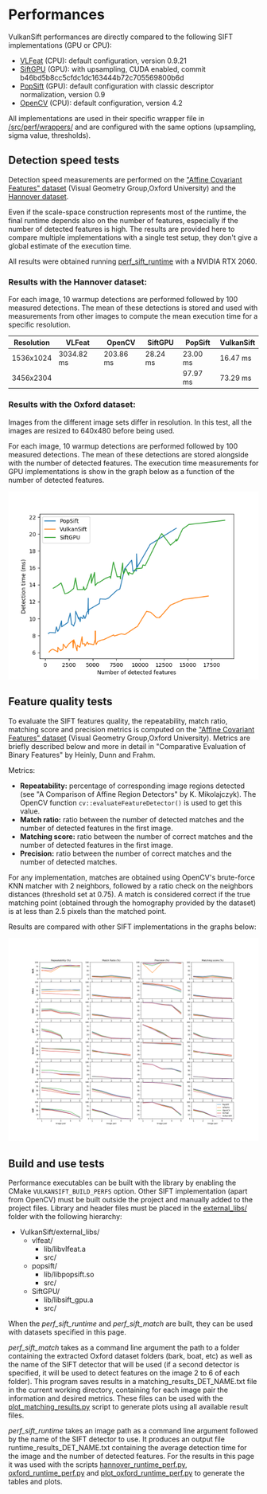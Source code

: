 # Performances

VulkanSift performances are directly compared to the following SIFT implementations (GPU or CPU):
- [VLFeat](https://www.vlfeat.org/) (CPU): default configuration, version 0.9.21
- [SiftGPU](https://github.com/pitzer/SiftGPU) (GPU): with upsampling, CUDA enabled, commit b46bd5b8cc5cfdc1dc163444b72c705569800b6d
- [PopSift](https://github.com/alicevision/popsift) (GPU): default configuration with classic descriptor normalization, version 0.9
- [OpenCV](https://opencv.org/) (CPU): default configuration, version 4.2

All implementations are used in their specific wrapper file in [/src/perf/wrappers/](/src/perf/wrappers/) and are configured with the same options (upsampling, sigma value, thresholds).


## Detection speed tests

Detection speed measurements are performed on the ["Affine Covariant Features" dataset](https://www.robots.ox.ac.uk/~vgg/data/affine/) (Visual Geometry Group,Oxford University) and the [Hannover dataset](http://www.tnt.uni-hannover.de/project/feature_evaluation/). 

Even if the scale-space construction represents most of the runtime, the final runtime depends also on the number of features, especially if the number of detected features is high. The results are provided here to compare multiple implementations with a single test setup, they don't give a global estimate of the execution time.

All results were obtained running [perf_sift_runtime](../src/perf/perf_runtime.cpp) with a NVIDIA RTX 2060.

### Results with the Hannover dataset:

For each image, 10 warmup detections are performed followed by 100 measured detections. The mean of these detections is stored and used with measurements from other images to compute the mean execution time for a specific resolution.

| Resolution | VLFeat     | OpenCV    | SiftGPU  | PopSift  | VulkanSift |
| ---------- | ---------- | --------- | -------- | -------- | ---------- |
| 1536x1024  | 3034.82 ms | 203.86 ms | 28.24 ms | 23.00 ms | 16.47 ms   |
| 3456x2304  |            |           |          | 97.97 ms | 73.29 ms   |


### Results with the Oxford dataset:

Images from the different image sets differ in resolution. In this test, all the images are resized to 640x480 before being used.

For each image, 10 warmup detections are performed followed by 100 measured detections. The mean of these detections are stored alongside with the number of detected features. The execution time measurements for GPU implementations is show in the graph below as a function of the number of detected features.

![](perf_runtime_oxford_640x480.png)


## Feature quality tests

To evaluate the SIFT features quality, the repeatability, match ratio, matching score and precision metrics is computed on the ["Affine Covariant Features" dataset](https://www.robots.ox.ac.uk/~vgg/data/affine/) (Visual Geometry Group,Oxford University). Metrics are briefly described below and more in detail in "Comparative Evaluation of Binary Features" by Heinly, Dunn and Frahm.


Metrics:
- **Repeatability:** percentage of corresponding image regions detected (see "A Comparison of Affine Region Detectors" by K. Mikolajczyk). The OpenCV function `cv::evaluateFeatureDetector()` is used to get this value.
- **Match ratio:** ratio between the number of detected matches and the number of detected features in the first image.
- **Matching score:** ratio between the number of correct matches and the number of detected features in the first image.
- **Precision:** ratio between the number of correct matches and the number of detected matches.

For any implementation, matches are obtained using OpenCV's brute-force KNN matcher with 2 neighbors, followed by a ratio check on the neighbors distances (threshold set at 0.75).
A match is considered correct if the true matching point (obtained through the homography provided by the dataset) is at less than 2.5 pixels than the matched point.


Results are compared with other SIFT implementations in the graphs below:

![](feature_metrics_comparison.png)

## Build and use tests

Performance executables can be built with the library by enabling the CMake `VULKANSIFT_BUILD_PERFS` option. Other SIFT implementation (apart from OpenCV) must be built outside the project and manually added to the project files. Library and header files must be placed in the [external_libs/](/external_libs/) folder with the following hierarchy:
- VulkanSift/external_libs/
  - vlfeat/
    - lib/libvlfeat.a
    - src/
  - popsift/
    - lib/libpopsift.so
    - src/
  - SiftGPU/
    - lib/libsift_gpu.a
    - src/

When the *perf_sift_runtime* and *perf_sift_match* are built, they can be used with datasets specified in this page. 

*perf_sift_match* takes as a command line argument the path to a folder containing the extracted Oxford dataset folders (bark, boat, etc) as well as the name of the SIFT detector that will be used (if a second detector is specified, it will be used to detect features on the image 2 to 6 of each folder). This program saves results in a matching_results_DET_NAME.txt file in the current working directory, containing for each image pair the information and desired metrics. These files can be used with the [plot_matching_results.py](/scripts/plot_matching_results.py) script to generate plots using all available result files.

*perf_sift_runtime* takes an image path as a command line argument followed by the name of the SIFT detector to use. It produces an output file runtime_results_DET_NAME.txt containing the average detection time for the image and the number of detected features. For the results in this page it was used with the scripts [hannover_runtime_perf.py](/scripts/hannover_runtime_perf.py), [oxford_runtime_perf.py](/scripts/oxford_runtime_perf.py) and [plot_oxford_runtime_perf.py](/scripts/plot_oxford_runtime_perf.py) to generate the tables and plots.